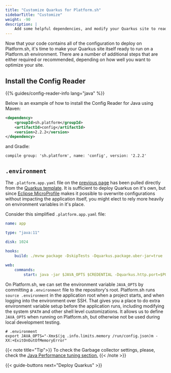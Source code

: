 ```yaml
---
title: "Customize Quarkus for Platform.sh"
sidebarTitle: "Customize"
weight: -90
description: |
    Add some helpful dependencies, and modify your Quarkus site to read from a Platform.sh environment.
---
```


Now that your code contains all of the configuration to deploy on Platform.sh, it's time to make your Quarkus site itself ready to run on a Platform.sh environment. There are a number of additional steps that are either required or recommended, depending on how well you want to optimize your site.

## Install the Config Reader

{{% guides/config-reader-info lang="java" %}}

Below is an example of how to install the Config Reader for Java using Maven:

```xml
<dependency>
    <groupId>sh.platform</groupId>
    <artifactId>config</artifactId>
    <version>2.2.2</version>
</dependency>
```

and Gradle:

```txt
compile group: 'sh.platform', name: 'config', version: '2.2.2'
```

## `.environment`

The `.platform.app.yaml` file on the [previous page](/guides/quarkus/deploy/configure.md#application-container-platformappyaml) has been pulled directly from the [Quarkus template](https://github.com/platformsh-templates/quarkus/blob/master/.platform.app.yaml). It is sufficient to deploy Quarkus on it's own, but since [Eclipse MicroProfile](https://github.com/eclipse/microprofile-config) makes it possible to overwrite configurations without impacting the application itself, you might elect to rely more heavily on environment variables in it's place. 

Consider this simplified `.platform.app.yaml` file:

```yaml
name: app

type: "java:11"

disk: 1024

hooks:
    build: ./mvnw package -DskipTests -Dquarkus.package.uber-jar=true
    
web:
    commands:
        start: java -jar $JAVA_OPTS $CREDENTIAL -Dquarkus.http.port=$PORT target/file.jar
```

On Platform.sh, we can set the environment variable `JAVA_OPTS` by committing a `.environment` file to the repository's root. Platform.sh runs `source .environment` in the application root when a project starts, and when logging into the environment over SSH.
That gives you a place to do extra environment variable setup before the application runs, including modifying the system `$PATH` and other shell level customizations.
It allows us to define `JAVA_OPTS` when running on Platform.sh, but otherwise not be used during local development testing. 

```shell
# .environment
export JAVA_OPTS="-Xmx$(jq .info.limits.memory /run/config.json)m -XX:+ExitOnOutOfMemoryError"
```

{{< note title="Tip">}}
To check the Garbage collector settings, please, check the [Java Performance tuning section.](/languages/java/tuning.md)
{{< /note >}}

{{< guide-buttons next="Deploy Quarkus" >}}
